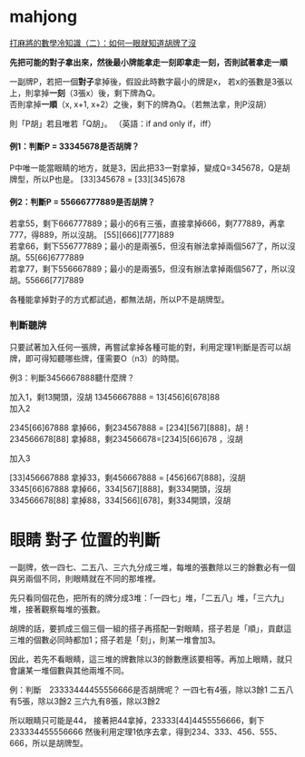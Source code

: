# mahjong

[打麻將的數學冷知識（二）：如何一眼就知道胡牌了沒](https://www.thenewslens.com/article/100657)  


**先把可能的對子拿出來，然後最小牌能拿走一刻即拿走一刻，否則試著拿走一順**  


一副牌P，若把一個**對子**拿掉後，假設此時數字最小的牌是x， 
若x的張數是3張以上，則拿掉**一刻**（3張x）後，剩下牌為Q。  
否則拿掉**一順**（x, x+1, x+2）之後，剩下的牌為Q。（若無法拿，則P沒胡）  

則「P胡」若且唯若「Q胡」。 （英語：if and only if，iff）


#### 例1：判斷P = 33345678是否胡牌？

P中唯一能當眼睛的地方，就是3，因此把33一對拿掉，變成Q=345678，Q是胡牌型，所以P也是。 [33]345678 = [33][345]678

#### 例2：判斷P = 55666777889是否胡牌？

若拿55，剩下666777889；最小的6有三張，直接拿掉666，剩777889，再拿777，得889，所以沒胡。 [55][666][777]889  
若拿66，剩下556777889；最小的是兩張5，但沒有辦法拿掉兩個567了，所以沒胡。55[66]6777889  
若拿77，剩下556667889；最小的是兩張5，但沒有辦法拿掉兩個567了，所以沒胡。55666[77]7889  

各種能拿掉對子的方式都試過，都無法胡，所以P不是胡牌型。


### 判斷聽牌

只要試著加入任何一張牌，再嘗試拿掉各種可能的對，利用定理1判斷是否可以胡牌，即可得知聽哪些牌，僅需要O（n3）的時間。

例3：判斷3456667888聽什麼牌？

加入1，剩13開頭，沒胡  13456667888 = 13[456]6[678]88  
加入2  

2345[66]67888 拿掉66，剩234567888 = [234][567][888]，胡！  
234566678[88] 拿掉88，剩234566678=[234]5[66]678 ，沒胡  

加入3

[33]456667888 拿掉33，剩456667888 = [456]667[888]，沒胡  
3345[66]67888 拿掉66，334[567][888]，剩334開頭，沒胡  
334566678[88] 拿掉88，334[566][678]，剩334開頭，沒胡  



# 眼睛 對子 位置的判斷

一副牌，依一四七、二五八、三六九分成三堆，每堆的張數除以三的餘數必有一個與另兩個不同，則眼睛就在不同的那堆裡。

先只看同個花色，把所有的牌分成3堆：「一四七」堆，「二五八」堆，「三六九」堆，接著觀察每堆的張數。

胡牌的話，要抓成三個三個一組的搭子再搭配一對眼睛，搭子若是「順」，貢獻這三堆的個數必同時都加1；搭子若是「刻」，則某一堆會加3。

因此，若先不看眼睛，這三堆的牌數除以3的餘數應該要相等。再加上眼睛，就只會讓某一堆個數與其他兩堆不同。

例：判斷　23333444455556666是否胡牌呢？
一四七有4張，除以3餘1
二五八有5張，除以3餘2
三六九有8張，除以3餘2

所以眼睛只可能是44，
接著把44拿掉，23333[44]4455556666，剩下 233334455556666
然後利用定理1依序去拿，得到234、333、456、555、666，所以是胡牌型。


